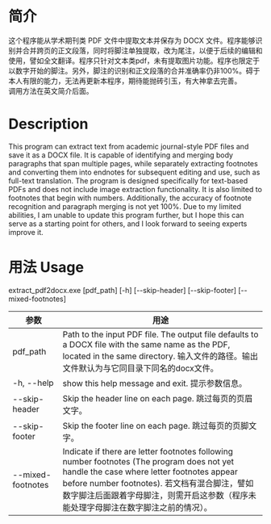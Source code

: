 # 简介
这个程序能从学术期刊类 PDF 文件中提取文本并保存为 DOCX 文件。程序能够识别并合并跨页的正文段落，同时将脚注单独提取，改为尾注，以便于后续的编辑和使用，譬如全文翻译。程序只针对文本类pdf，未有提取图片功能。程序也限定于以数字开始的脚注。另外，脚注的识别和正文段落的合并准确率仍非100%。碍于本人有限的能力，无法再更新本程序，期待能抛砖引玉，有大神拿去完善。  
调用方法在英文简介后面。

# Description
This program can extract text from academic journal-style PDF files and save it as a DOCX file. It is capable of identifying and merging body paragraphs that span multiple pages, while separately extracting footnotes and converting them into endnotes for subsequent editing and use, such as full-text translation. The program is designed specifically for text-based PDFs and does not include image extraction functionality. It is also limited to footnotes that begin with numbers. Additionally, the accuracy of footnote recognition and paragraph merging is not yet 100%. Due to my limited abilities, I am unable to update this program further, but I hope this can serve as a starting point for others, and I look forward to seeing experts improve it.

# 用法 Usage
extract_pdf2docx.exe   [pdf_path] [-h] [--skip-header] [--skip-footer] [--mixed-footnotes] 

| 参数							 | 用途	|
|--------------------|-----------|
| pdf_path	         |	Path to the input PDF file. The output file defaults to a DOCX file with the same name as the PDF, located in the same directory. 输入文件的路径。输出文件默认为与它同目录下同名的docx文件。  |
|  -h, --help        |   show this help message and exit. 提示参数信息。  |
|  --skip-header     |   Skip the header line on each page. 跳过每页的页眉文字。|  
|  --skip-footer     | Skip the footer line on each page. 跳过每页的页脚文字。|  
|  --mixed-footnotes | Indicate if there are letter footnotes following number footnotes (The program does not yet handle the case where letter footnotes appear before number footnotes). 若文档有混合脚注，譬如数字脚注后面跟着字母脚注，则需开启这参数（程序未能处理字母脚注在数字脚注之前的情况）。|
